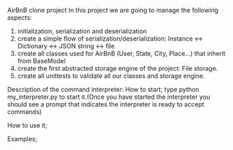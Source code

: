 AirBnB clone project 
In this project we are going to manage the following aspects:
1. initialization, serialization and deserialization
2. create a simple flow of serialization/deserialization: Instance <-> Dictionary <-> JSON string <-> file
3. create all classes used for AirBnB (User, State, City, Place…) that inherit from BaseModel
4. create the first abstracted storage engine of the project: File storage.
5. create all unittests to validate all our classes and storage engine.

Description of the command interpreter:
How to start;
 type python my_interpreter.py to start it.(Once you have started the interpreter you should see a prompt that indicates the interpreter is ready to accept commands)

How to use it;


Examples;

